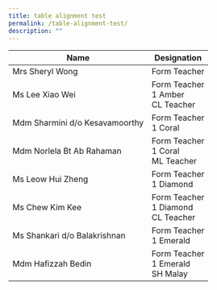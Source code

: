 ```yaml
---
title: table alignment test
permalink: /table-alignment-test/
description: ""
---
```

<table style="undefined;table-layout: fixed; width: 800px" class="tg">
  <thead>
    <tr>
      <th class="tg-6ua2">Name</th>
      <th class="tg-clhh">Designation</th>
    </tr>
  </thead>
  <tbody>
    <tr>
      <td class="tg-1ppo">Mrs Sheryl Wong</td>
      <td class="tg-1ppo">Form Teacher<br>
    </td></tr>
    <tr>
      <td class="tg-1ppo">Ms Lee Xiao Wei</td>
      <td class="tg-1ppo">Form Teacher<br>
      1 Amber<br>
      CL Teacher</td>
    </tr>
    <tr>
      <td class="tg-1ppo">Mdm Sharmini d/o Kesavamoorthy</td>
      <td class="tg-1ppo">Form Teacher<br>
      1 Coral</td>
    </tr>
    <tr>
      <td class="tg-1ppo">Mdm Norlela Bt Ab Rahaman</td>
      <td class="tg-1ppo">Form Teacher<br>
      1 Coral<br>
      ML Teacher</td>
    </tr>
    <tr>
      <td class="tg-1ppo">Ms Leow Hui Zheng</td>
      <td class="tg-1ppo">Form Teacher<br>
      1 Diamond</td>
    </tr>
    <tr>
      <td class="tg-1ppo">Ms Chew Kim Kee</td>
      <td class="tg-1ppo">Form Teacher<br>
      1 Diamond<br>
      CL Teacher</td>
    </tr>
    <tr>
      <td class="tg-1ppo">Ms Shankari d/o Balakrishnan</td>
      <td class="tg-1ppo">Form Teacher<br>
      1 Emerald</td>
    </tr>
    <tr>
      <td class="tg-1ppo">Mdm Hafizzah Bedin</td>
      <td class="tg-1ppo">Form Teacher<br>
      1 Emerald<br>
      SH Malay</td>
    </tr>
  </tbody>
</table>